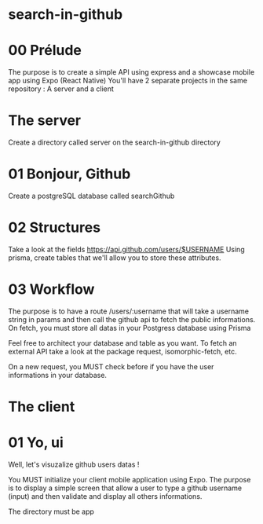 # search-in-github

# 00 Prélude
The purpose is to create a simple API using express and a showcase mobile app using Expo (React Native)
You'll have 2 separate projects in the same repository : A server and a client

# The server

Create a directory called server on the search-in-github directory

# 01 Bonjour, Github
Create a postgreSQL database called searchGithub

# 02 Structures
Take a look at the fields https://api.github.com/users/$USERNAME
Using prisma, create tables that we'll allow you to store these attributes.

# 03 Workflow
The purpose is to have a route /users/:username that will take a username string in params and then call the github api to fetch the public informations. On fetch, you must store all datas in your Postgress database using Prisma

Feel free to architect your database and table as you want. To fetch an external API take a look at the package request, isomorphic-fetch, etc.

On a new request, you MUST check before if you have the user informations in your database.

# The client

# 01 Yo, ui
Well, let's visuzalize github users datas !

You MUST initialize your client mobile application using Expo.
The purpose is to display a simple screen that allow a user to type a github username (input) and then validate and display all others informations.

The directory must be app
